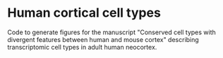 # Human cortical cell types
Code to generate figures for the manuscript "Conserved cell types with divergent features between human and mouse cortex" describing transcriptomic cell types in adult human neocortex.
